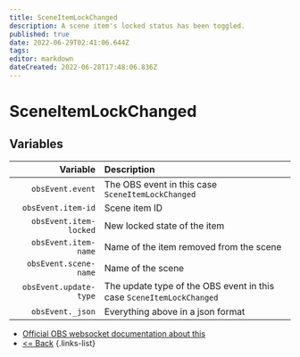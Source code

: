 ```yaml
---
title: SceneItemLockChanged
description: A scene item's locked status has been toggled.
published: true
date: 2022-06-29T02:41:06.644Z
tags: 
editor: markdown
dateCreated: 2022-06-28T17:48:06.836Z
---
```


# SceneItemLockChanged

## Variables

| Variable | Description |
|---------:|:------------|
| `obsEvent.event` | The OBS event in this case `SceneItemLockChanged`
| `obsEvent.item-id` | Scene item ID
| `obsEvent.item-locked` | New locked state of the item
| `obsEvent.item-name` | Name of the item removed from the scene
| `obsEvent.scene-name` | Name of the scene
| `obsEvent.update-type` | The update type of the OBS event in this case `SceneItemLockChanged`
| `obsEvent._json` | Everything above in a json format

* [Official OBS websocket documentation about this](https://github.com/obsproject/obs-websocket/blob/4.x-current/docs/generated/protocol.md#sceneitemlockchanged)
* [<= Back](/en/Integrations/OBS/OBS-Events)
{.links-list}